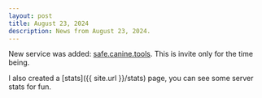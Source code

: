 ```yaml
---
layout: post
title: August 23, 2024
description: News from August 23, 2024.
---
```

New service was added: [safe.canine.tools](https://safe.canine.tools/). This is invite only for the time being.

I also created a [stats]({{ site.url }}/stats) page, you can see some server stats for fun.